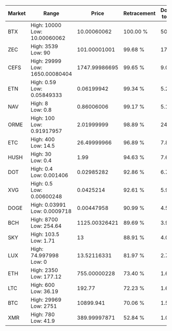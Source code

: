 | Market | Range | Price| Retracement | Doubles to 50% |
| --- | --- | --- | --- | --- |
| BTX | High: 10000<br />Low: 10.00060062 | 10.00060062 | 100.00 % | 500.47 |
| ZEC | High: 3539<br />Low: 90 | 101.00001001 | 99.68 % | 17.97 |
| CEFS | High: 29999<br />Low: 1650.00080404 | 1747.99986695 | 99.65 % | 9.05 |
| ETN | High: 0.59<br />Low: 0.05849333 | 0.06199942 | 99.34 % | 5.23 |
| NAV | High: 8<br />Low: 0.8 | 0.86006006 | 99.17 % | 5.12 |
| ORME | High: 100<br />Low: 0.91917957 | 2.01999999 | 98.89 % | 24.98 |
| ETC | High: 400<br />Low: 14.5 | 26.49999966 | 96.89 % | 7.82 |
| HUSH | High: 30<br />Low: 0.4 | 1.99 | 94.63 % | 7.64 |
| DOT | High: 0.4<br />Low: 0.001406 | 0.02985282 | 92.86 % | 6.72 |
| XVG | High: 0.5<br />Low: 0.00600248 | 0.0425214 | 92.61 % | 5.95 |
| DOGE | High: 0.03991<br />Low: 0.0009718 | 0.00447958 | 90.99 % | 4.56 |
| BCH | High: 8700<br />Low: 254.64 | 1125.00326421 | 89.69 % | 3.98 |
| SKY | High: 103.5<br />Low: 1.71 | 13 | 88.91 % | 4.05 |
| LUX | High: 74.997998<br />Low: 0 | 13.52116331 | 81.97 % | 2.77 |
| ETH | High: 2350<br />Low: 177.12 | 755.00000228 | 73.40 % | 1.67 |
| LTC | High: 600<br />Low: 36.19 | 192.77 | 72.23 % | 1.65 |
| BTC | High: 29969<br />Low: 2751 | 10899.941 | 70.06 % | 1.50 |
| XMR | High: 780<br />Low: 41.9 | 389.99997871 | 52.84 % | 1.05 |
